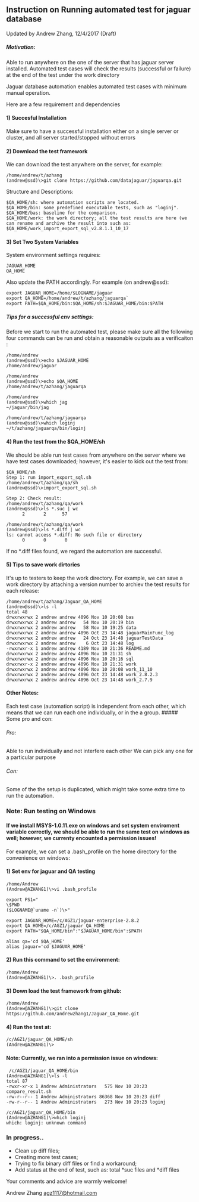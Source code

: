 ## Instruction on Running automated test for jaguar database
Updated by Andrew Zhang, 12/4/2017 (Draft)

##### Motivation: 
Able to run anywhere on the one of the server that has jaguar server installed. 
Automated test cases will check the results (successful or failure) at the end of the test under the work directory 

Jaguar database automation enables automated test cases with minimum manual operation. 

Here are a few requirement and dependencies  
#### 1) Succesful Installation
Make sure to have a successful installation either on a single server or cluster, and all server started/stopped without errors 
#### 2) Download the test framework
We can download the test anywhere on the server, for example:

```
/home/andrew/t/azhang
(andrew@ssd)\>git clone https://github.com/datajaguar/jaguarqa.git
```
Structure and Descriptions: 
```
$QA_HOME/sh: where automation scripts are located. 
$QA_HOME/bin: some predefined executable tests, such as "loginj". 
$QA_HOME/bas: baseline for the comparison. 
$QA_HOME/work: the work directory; all the test results are here (we can rename and archive the result into such as: 
$QA_HOME/work_import_export_sql_v2.8.1.1_10_17 
```

#### 3) Set Two System Variables 
System environment settings requires: 
```
JAGUAR_HOME 
QA_HOME 
```

Also update the PATH accordingly. For example (on andrew@ssd): 
```
export JAGUAR_HOME=/home/$LOGNAME/jaguar
export QA_HOME=/home/andrew/t/azhang/jaguarqa`
export PATH=$QA_HOME/bin:$QA_HOME/sh:$JAGUAR_HOME/bin:$PATH
```

##### Tips for a successful env settings:
Before we start to run the automated test, please make sure all the following four commands can be run and obtain a reasonable outputs as a verificaiton :

```
/home/andrew
(andrew@ssd)\>echo $JAGUAR_HOME
/home/andrew/jaguar

/home/andrew
(andrew@ssd)\>echo $QA_HOME
/home/andrew/t/azhang/jaguarqa

/home/andrew
(andrew@ssd)\>which jag
~/jaguar/bin/jag

/home/andrew/t/azhang/jaguarqa
(andrew@ssd)\>which loginj
~/t/azhang/jaguarqa/bin/loginj
```

#### 4) Run the test from the $QA_HOME/sh
We should be able run test cases from anywhere on the server where we have test cases downloaded; however, it's easier to kick out the test from:

```
$QA_HOME/sh 
Step 1: run import_export_sql.sh 
/home/andrew/t/azhang/qa/sh 
(andrew@ssd)\>import_export_sql.sh 
 
Step 2: Check result: 
/home/andrew/t/azhang/qa/work 
(andrew@ssd)\>ls *.suc | wc 
      2       2      57 
  
/home/andrew/t/azhang/qa/work 
(andrew@ssd)\>ls *.diff | wc 
ls: cannot access *.diff: No such file or directory 
      0       0       0 
```

If no *.diff files found, we regard the automation are successful. 

#### 5) Tips to save work dirtories

It's up to testers to keep the work directory. For example, we can save a work directory by attaching a version number to archiev the test results for each release:

```
/home/andrew/t/azhang/Jaguar_QA_HOME
(andrew@ssd)\>ls -l
total 48
drwxrwxrwx 2 andrew andrew 4096 Nov 10 20:08 bas
drwxrwxrwx 2 andrew andrew   54 Nov 10 20:19 bin
drwxrwxrwx 2 andrew andrew   58 Nov 10 19:25 data
drwxrwxrwx 2 andrew andrew 4096 Oct 23 14:48 jaguarMainFunc_log
drwxrwxrwx 2 andrew andrew   24 Oct 23 14:48 jaguarTestData
drwxrwxrwx 2 andrew andrew    6 Oct 23 14:48 log
-rwxrwxr-x 1 andrew andrew 4189 Nov 10 21:36 README.md
drwxrwxrwx 2 andrew andrew 4096 Nov 10 21:31 sh
drwxrwxrwx 2 andrew andrew 4096 Nov 10 20:16 sql
drwxrwxr-x 2 andrew andrew 4096 Nov 10 21:31 work
drwxrwxrwx 2 andrew andrew 4096 Nov 10 20:08 work_11_10
drwxrwxrwx 2 andrew andrew 4096 Oct 23 14:48 work_2.8.2.3
drwxrwxrwx 2 andrew andrew 4096 Oct 23 14:48 work_2.7.9

```


#### Other Notes: 
Each test case (automation script) is independent from each other, which means that we can run each one individually, or in the a group. ##### Some pro and con: 
###### Pro: 
Able to run individually and not interfere each other 
We can pick any one for a particular purpose  
###### Con: 
Some of the the setup is duplicated, which might take some extra time to run the automation. 
 
 
 
  
### Note: Run testing on Windows
#### If we install MSYS-1.0.11.exe on windows and set system enviroment variable correctly, we should be able to run the same test on windows as well; however, we currenty encounted a permission issues!

For example, we can set a .bash_profile on the home directory for the convenience on windows:

#### 1)  Set env for jaguar and QA testing
```
/home/Andrew
(Andrew@AZHANG1)\>vi .bash_profile

export PS1="
\$PWD
($LOGNAME@`uname -n`)\>"

export JAGUAR_HOME=/c/AGZ1/jaguar-enterprise-2.8.2
export QA_HOME=/c/AGZ1/jaguar_QA_HOME
export PATH="$QA_HOME/bin":"$JAGUAR_HOME/bin":$PATH

alias qa='cd $QA_HOME'
alias jaguar='cd $JAGUAR_HOME'
```

#### 2) Run this command to set the environment:
```
/home/Andrew
(Andrew@AZHANG1)\>. .bash_profile
```

#### 3) Down load the test framework from github:
```
/home/Andrew
(Andrew@AZHANG1)\>git clone https://github.com/andrewzhang1/Jaguar_QA_Home.git
```

#### 4) Run the test at:

```
/c/AGZ1/jaguar_QA_HOME/sh
(Andrew@AZHANG1)\>
```

#### Note: Currently, we ran into a permission issue on windows:
```
 /c/AGZ1/jaguar_QA_HOME/bin
(Andrew@AZHANG1)\>ls -l
total 87
-rwxr-xr-x 1 Andrew Administrators   575 Nov 10 20:23 compare_result.sh
-rw-r--r-- 1 Andrew Administrators 86368 Nov 10 20:23 diff
-rw-r--r-- 1 Andrew Administrators   273 Nov 10 20:23 loginj

/c/AGZ1/jaguar_QA_HOME/bin
(Andrew@AZHANG1)\>which loginj
which: loginj: unknown command
```

### In progress..
- Clean up diff files;
- Creating more test cases;
- Trying to fix binary diff files or find a workaround;
- Add status at the end of test, such as: total *suc files and *diff files

Your comments and advice are warmly welcome! 

Andrew Zhang
agz1117@hotmail.com
